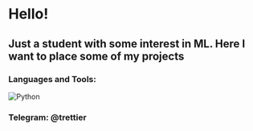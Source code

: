 # Hello!

## Just a student with some interest in ML. Here I want to place some of my projects

### Languages and Tools:
![Python](https://img.shields.io/badge/-Python-090909?style=for-the-badge&logo=Python&logoColor=#F0E68C)

### Telegram: @trettier
